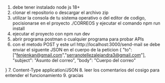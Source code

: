 1. debe tener instalado node js 18+
2. clonar el repositorio o descargar el archivo zip
3. utilizar la consola de tu sistema operativo o del editor de codigo, pocisionarse en el proyecto ./CORREOS y ejecutar el comando npm run install
4. ejecutar el proyecto con npm run dev
5. abrir programa postman o cualquier programa para probar APIs
6. con el metodo POST y este url http://localhost:3000/send-mail se debe enviar el siguente JSON  en el cuerpo de la peticion 
{
    "to": ["fenjenkan@gmail.com","serranotellezalejandra3@gmail.com"],
    "subject": "Asunto del correo",
    "body": "Cuerpo del correo"
    
}
7. Content-Type application/JSON
8. leer los comentarios del cosigo para entender el funcionamiento 
9. gracias 